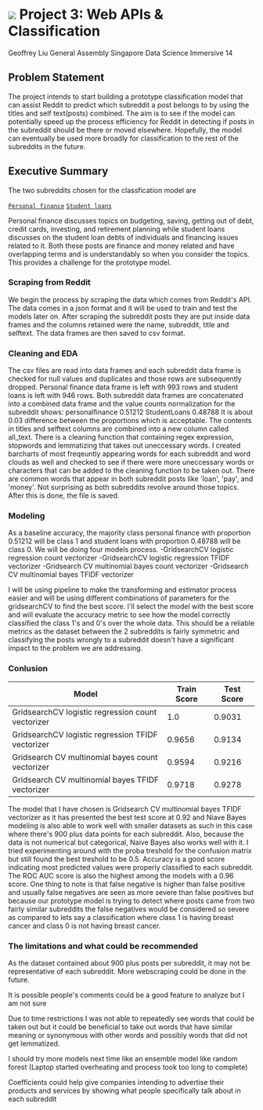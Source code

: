 # ![](https://ga-dash.s3.amazonaws.com/production/assets/logo-9f88ae6c9c3871690e33280fcf557f33.png) Project 3: Web APIs & Classification

Geoffrey Liu
General Assembly Singapore
Data Science Immersive 14

## Problem Statement

The project intends to start building a prototype classification model that can assist Reddit to predict which subreddit a post belongs to by using the titles and self text(posts) combined. The aim is to see if the model can potentially speed up the process efficiency for Reddit in detecting if posts in the subreddit should be there or moved elsewhere. Hopefully, the model can eventually be used more broadly for classification to the rest of the subreddits in the future.


## Executive Summary
The two subreddits chosen for the classfication model are

[`Personal finance`](https://www.reddit.com/r/personalfinance)
[`Student loans`](https://www.reddit.com/r/StudentLoans)

Personal finance discusses topics on budgeting, saving, getting out of debt, credit cards, investing, and retirement planning while student loans discusses on the student loan debts of individuals and financing issues related to it.
Both these posts are finance and money related and have overlapping terms and is understandably so when you consider the topics. This provides a challenge for the prototype model. 

### Scraping from Reddit

We begin the process by scraping the data which comes from Reddit's API. The data comes in a json format and it will be used to train and test the models later on. After scraping the subreddit posts they are put inside data frames and the columns retained were the name, subreddit, title and selftext. The data frames are then saved to csv format. 

### Cleaning and EDA

The csv files are read into data frames and each subreddit data frame is checked for null values and duplicates and those rows are subsequently dropped. Personal finance data frame is left with 993 rows and student loans is left with 946 rows. Both subreddit data frames are concatenated into a combined data frame and the value counts normalization for the subreddit shows: personalfinance    0.51212
StudentLoans       0.48788
It is about 0.03 difference between the proportions which is acceptable. The contents in titles and selftext columns are combined into a new column called all_text. There is a cleaning function that containing regex expression, stopwords and lemmatizing that takes out uneccessary words. I created barcharts of most freqeuntly appearing words for each subreddit and word clouds as well and checked to see if there were more uneccessary words or characters that can be added to the cleaning function to be taken out. There are common words that appear in both subreddit posts like 'loan', 'pay', and 'money'. Not surprising as both subreddits revolve around those topics. After this is done, the file is saved.

### Modeling

As a baseline accuracy, the majority class personal finance with proportion 0.51212 will be class 1 and student loans with proportion 0.48788 will be class 0. We will be doing four models process.
-GridsearchCV logistic regression count vectorizer
-GridsearchCV logistic regression TFIDF vectorizer
-Gridsearch CV multinomial bayes count vectorizer
-Gridsearch CV multinomial bayes TFIDF vectorizer

I will be using pipeline to make the transforming and estimator process easier and will be using different combinations of parameters for the gridsearchCV to find the best score. I'll select the model with the best score and will evaluate the accuracy  metric to see how the model correctly classified the class 1's and 0's over the whole data. This should be a reliable metrics as the dataset between the 2 subreddits is fairly symmetric and classifying the posts wrongly to a subreddit doesn't have a significant impact to the problem we are addressing. 

### Conlusion

|Model|Train Score|Test Score|
|---|---|---|
|GridsearchCV logistic regression count vectorizer|1.0|0.9031|
|GridsearchCV logistic regression TFIDF vectorizer|0.9656|0.9134|
|Gridsearch CV multinomial bayes count vectorizer|0.9594|0.9216|
|Gridsearch CV multinomial bayes TFIDF vectorizer|0.9718|0.9278|

The model that I have chosen is Gridsearch CV multinomial bayes TFIDF vectorizer as it has presented the best test score at 0.92 and Niave Bayes modeling is also able to work well with smaller datasets as such in this case where there's 900 plus data points for each subreddit. Also, because the data is not numerical but categorical, Naive Bayes also works well with it. I tried experimenting around with the proba treshold for the confusion matrix but still found the best treshold to be 0.5. Accuracy is a good score indicating most predicted values were properly classified to each subreddit. The ROC AUC score is also the highest among the models with a 0.96 score. One thing to note is that false negative is higher than false positive and usually false negatives are seen as more severe than false positives but because our prototype model is trying to detect where posts came from two fairly similar subreddits the false negatives would be considered so severe as compared to lets say a classification where class 1 is having breast cancer and class 0 is not having breast cancer.
   
    
### The limitations and what could be recommended

As the dataset contained about 900 plus posts per subreddit, it may not be representative of each subreddit. More webscraping could be done in the future.

It is possible people's comments could be a good feature to analyze but I am not sure

Due to time restrictions I was not able to repeatedly see words that could be taken out but it could be beneficial to take out words that have similar meaning or synonymous with other words and possibly words that did not get lemmatized.

I should try more models next time like an ensemble model like random forest (Laptop started overheating and process took too long to complete)

Coefficients could help give companies intending to advertise their products and services by showing what people specifically talk about in each subreddit



 








